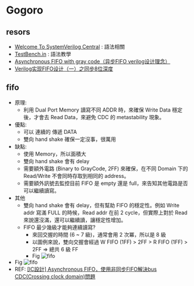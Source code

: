 # Gogoro

## resors

- [Welcome To SystemVerilog Central](http://www.asic-world.com/systemverilog/index.html) : 語法相關
- [TestBench.in](http://testbench.in) : 語法教學
- [Asynchronous FIFO with gray code（异步FIFO verilog设计理念）](https://blog.csdn.net/weixin_40038116/article/details/81161300)
- [Verilog实现FIFO设计（一）之同步8位深度](https://blog.csdn.net/qq_42759162/article/details/105501872)

## fifo

- 原理:
  - 利用 Dual Port Memory 讀寫不同 ADDR 時，來確保 Write Data 穩定後，才會去 Read Data，來避免 CDC 的 metastability 現象。
- 優點:
  - 可以 連續的 傳遞 DATA
  - 雙向 hand shake 確保一定沒事，很萬用
- 缺點:
  - 使用 Memory，所以面積大
  - 雙向 hand shake 會有 delay
  - 需要額外電路 (Binary to GrayCode, 2FF) 來確保，在不同 Domain 下的 Read/Write 不會同時存取到相同的 address。
  - 需要額外訊號去監控目前 FIFO 是 empty 還是 full，來告知其他電路是否可以繼續讀寫。
- 其他
  - 雙向 hand shake 會有 delay，但有幫助 FIFO 的穩定性。例如 Write addr 寫滿 FULL 的時候，Read addr 在前 2 cycle，但實際上對於 Read 來說還沒滿，還可以繼續讀，讓穩定性增加。
  - FIFO 最少幾級才能夠連續讀寫?
    - 來回交握的時間 (6 ~ 7 級)，通常會用 2 次冪，所以是 8 級
    - 以圖例來說，雙向交握會經過 W FIFO (1FF) > 2FF > R FIFO (1FF) > 2FF ⇒ 總共 6 級 FF
    - Fig
      ![fifo](https://imgur.com/1mMm84C.jpg)
- Fig
  ![fifo](https://imgur.com/0cBEfMN.jpg)
- REF: [[IC設計] Asynchronous FIFO，使用非同步FIFO解決bus CDC(Crossing clock domain)問題](https://www.tutortecho.com/post/crossing-clock-domain-asynchronous-fifo-%E4%BD%BF%E7%94%A8%E9%9D%9E%E5%90%8C%E6%AD%A5fifo%E8%A7%A3%E6%B1%BAcdc%E5%95%8F%E9%A1%8C)
